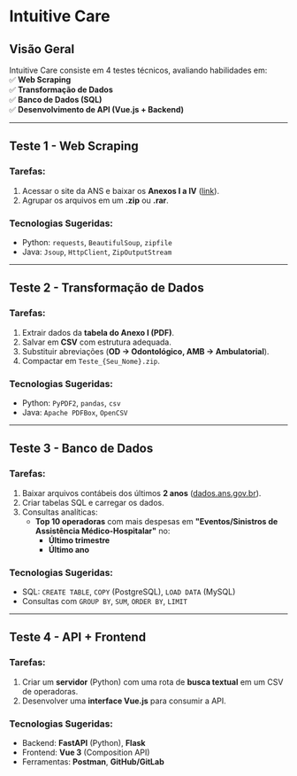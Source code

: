 # **Intuitive Care**

## **Visão Geral**  
Intuitive Care consiste em 4 testes técnicos, avaliando habilidades em:  
✅ **Web Scraping**  
✅ **Transformação de Dados**  
✅ **Banco de Dados (SQL)**  
✅ **Desenvolvimento de API (Vue.js + Backend)**  

---

## **Teste 1 - Web Scraping**  
### **Tarefas:**  
1. Acessar o site da ANS e baixar os **Anexos I a IV** ([link](https://www.gov.br/ans/pt-br/assuntos/consumidor/o-que-o-seu-plano-de-saude-deve-cobrir-1/o-que-e-o-rol-de-procedimentos-e-evento-em-saude)).  
2. Agrupar os arquivos em um **.zip** ou **.rar**.  

### **Tecnologias Sugeridas:**  
- Python: `requests`, `BeautifulSoup`, `zipfile`  
- Java: `Jsoup`, `HttpClient`, `ZipOutputStream`  

---

## **Teste 2 - Transformação de Dados**  
### **Tarefas:**  
1. Extrair dados da **tabela do Anexo I (PDF)**.  
2. Salvar em **CSV** com estrutura adequada.  
3. Substituir abreviações (**OD → Odontológico, AMB → Ambulatorial**).  
4. Compactar em `Teste_{Seu_Nome}.zip`.  

### **Tecnologias Sugeridas:**  
- Python: `PyPDF2`, `pandas`, `csv`  
- Java: `Apache PDFBox`, `OpenCSV`  

---

## **Teste 3 - Banco de Dados**  
### **Tarefas:**  
1. Baixar arquivos contábeis dos últimos **2 anos** ([dados.ans.gov.br](https://dadosabertos.ans.gov.br/FTP/PDA/demonstracoes_contabeis/)).  
2. Criar tabelas SQL e carregar os dados.  
3. Consultas analíticas:  
   - **Top 10 operadoras** com mais despesas em **"Eventos/Sinistros de Assistência Médico-Hospitalar"** no:  
     - **Último trimestre**  
     - **Último ano**  

### **Tecnologias Sugeridas:**  
- SQL: `CREATE TABLE`, `COPY` (PostgreSQL), `LOAD DATA` (MySQL)  
- Consultas com `GROUP BY`, `SUM`, `ORDER BY`, `LIMIT`  

---

## **Teste 4 - API + Frontend**  
### **Tarefas:**  
1. Criar um **servidor** (Python) com uma rota de **busca textual** em um CSV de operadoras.  
2. Desenvolver uma **interface Vue.js** para consumir a API.   

### **Tecnologias Sugeridas:**  
- Backend: **FastAPI** (Python), **Flask**  
- Frontend: **Vue 3** (Composition API)  
- Ferramentas: **Postman**, **GitHub/GitLab**